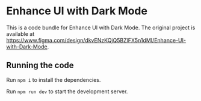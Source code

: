 
  # Enhance UI with Dark Mode

  This is a code bundle for Enhance UI with Dark Mode. The original project is available at https://www.figma.com/design/dkvENzKQjQ5BZlFX5n1dMI/Enhance-UI-with-Dark-Mode.

  ## Running the code

  Run `npm i` to install the dependencies.

  Run `npm run dev` to start the development server.
  